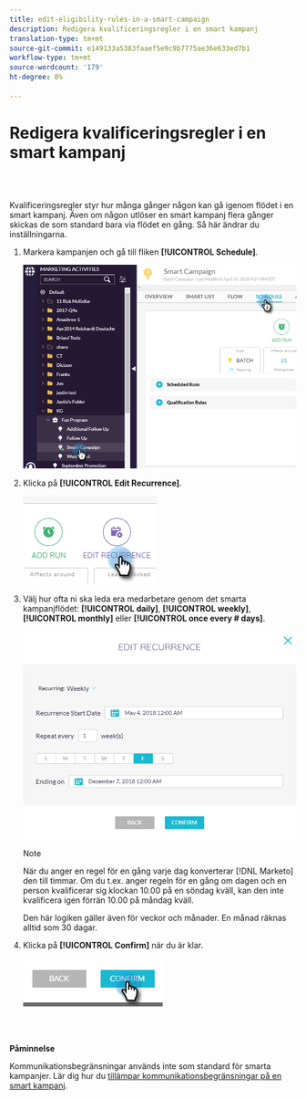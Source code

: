 ```yaml
---
title: edit-eligibility-rules-in-a-smart-campaign
description: Redigera kvalificeringsregler i en smart kampanj
translation-type: tm+mt
source-git-commit: e149133a5383faaef5e9c9b7775ae36e633ed7b1
workflow-type: tm+mt
source-wordcount: '179'
ht-degree: 0%

---
```



# Redigera kvalificeringsregler i en smart kampanj

<br> 

Kvalificeringsregler styr hur många gånger någon kan gå igenom flödet i en smart kampanj. Även om någon utlöser en smart kampanj flera gånger skickas de som standard bara via flödet en gång. Så här ändrar du inställningarna.

1. Markera kampanjen och gå till fliken **[!UICONTROL Schedule]**.

   ![Bild ett](/help/sky/assets/smart-campaigns/edit-qualification-rules-in-a-smart-campaign/edit-qualification-rules-in-a-smart-campaign-1.png)

1. Klicka på **[!UICONTROL Edit Recurrence]**.

   ![Bild två](/help/sky/assets/smart-campaigns/edit-qualification-rules-in-a-smart-campaign/edit-qualification-rules-in-a-smart-campaign-2.png)

1. Välj hur ofta ni ska leda era medarbetare genom det smarta kampanjflödet: **[!UICONTROL daily]**, **[!UICONTROL weekly]**, **[!UICONTROL monthly]** eller **[!UICONTROL once every # days]**.

   ![Bild tre](/help/sky/assets/smart-campaigns/edit-qualification-rules-in-a-smart-campaign/edit-qualification-rules-in-a-smart-campaign-3.png)

   >[!NOTE]
   >
   >När du anger en regel för en gång varje dag konverterar [!DNL Marketo] den till timmar. Om du t.ex. anger regeln för en gång om dagen och en person kvalificerar sig klockan 10.00 på en söndag kväll, kan den inte kvalificera igen förrän 10.00 på måndag kväll.
   >
   >Den här logiken gäller även för veckor och månader. En månad räknas alltid som 30 dagar.

1. Klicka på **[!UICONTROL Confirm]** när du är klar.

   ![Bild fyra](/help/sky/assets/smart-campaigns/edit-qualification-rules-in-a-smart-campaign/edit-qualification-rules-in-a-smart-campaign-4.png)

<br> 

**Påminnelse**

Kommunikationsbegränsningar används inte som standard för smarta kampanjer. Lär dig hur du [tillämpar kommunikationsbegränsningar på en smart kampanj](https://docs.marketo.com/display/DOCS/Apply+Communication+Limits+to+Smart+Campaign).
